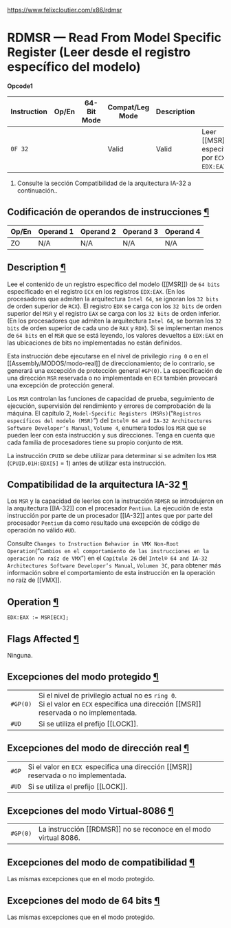 https://www.felixcloutier.com/x86/rdmsr

# RDMSR — Read From Model Specific Register (Leer desde el registro específico del modelo)

**Opcode1**

| Instruction | Op/En | 64-Bit Mode | Compat/Leg Mode | Description |                                                       |
| ----------- | ----- | ----------- | --------------- | ----------- | ----------------------------------------------------- |
| ``0F 32``   |       |             | Valid           | Valid       | Leer [[MSR]] especificado por ``ECX`` en ``EDX:EAX``. |
1. Consulte la sección Compatibilidad de la arquitectura IA-32 a continuación..

## Codificación de operandos de instrucciones [¶](https://www.felixcloutier.com/x86/rdmsr#instruction-operand-encoding)

|Op/En|Operand 1|Operand 2|Operand 3|Operand 4|
|---|---|---|---|---|
|ZO|N/A|N/A|N/A|N/A|

## Description [¶](https://www.felixcloutier.com/x86/rdmsr#description)

Lee el contenido de un registro específico del modelo ([[MSR]]) de ``64 bits`` especificado en el registro ``ECX`` en los registros ``EDX:EAX``. (En los procesadores que admiten la arquitectura ``Intel 64``, se ignoran los ``32 bits`` de orden superior de ``RCX``). El registro ``EDX`` se carga con los ``32 bits`` de orden superior del ``MSR`` y el registro ``EAX`` se carga con los ``32 bits`` de orden inferior. (En los procesadores que admiten la arquitectura ``Intel 64``, se borran los ``32 bits`` de orden superior de cada uno de ``RAX`` y ``RDX``). Si se implementan menos de ``64 bits`` en el ``MSR`` que se está leyendo, los valores devueltos a ``EDX:EAX`` en las ubicaciones de bits no implementadas no están definidos.

Esta instrucción debe ejecutarse en el nivel de privilegio ``ring 0`` o en el [[Assembly/MODOS/modo-real]] de direccionamiento; de lo contrario, se generará una excepción de protección general ``#GP(0)``. La especificación de una dirección ``MSR`` reservada o no implementada en ``ECX`` también provocará una excepción de protección general.

Los ``MSR`` controlan las funciones de capacidad de prueba, seguimiento de ejecución, supervisión del rendimiento y errores de comprobación de la máquina. El capítulo 2, ``Model-Specific Registers (MSRs)``(“``Registros específicos del modelo (MSR)``”) del ``Intel® 64 and IA-32 Architectures Software Developer’s Manual``, ``Volume 4``, enumera todos los ``MSR`` que se pueden leer con esta instrucción y sus direcciones. Tenga en cuenta que cada familia de procesadores tiene su propio conjunto de ``MSR``.

La instrucción ``CPUID`` se debe utilizar para determinar si se admiten los ``MSR`` (``CPUID.01H:EDX[5]`` = 1) antes de utilizar esta instrucción.

## Compatibilidad de la arquitectura IA-32 [¶](https://www.felixcloutier.com/x86/rdmsr#ia-32-architecture-compatibility)

Los ``MSR`` y la capacidad de leerlos con la instrucción ``RDMSR`` se introdujeron en la arquitectura [[IA-32]] con el procesador ``Pentium``. La ejecución de esta instrucción por parte de un procesador [[IA-32]] antes que por parte del procesador ``Pentium`` da como resultado una excepción de código de operación no válido ``#UD``.

Consulte ``Changes to Instruction Behavior in VMX Non-Root Operation``(“``Cambios en el comportamiento de las instrucciones en la operación no raíz de VMX``”) en el ``Capítulo 26`` del ``Intel® 64 and IA-32 Architectures Software Developer’s Manual``, ``Volumen 3C``, para obtener más información sobre el comportamiento de esta instrucción en la operación no raíz de [[VMX]].

## Operation [¶](https://www.felixcloutier.com/x86/rdmsr#operation)

``EDX:EAX := MSR[ECX];``

## Flags Affected [¶](https://www.felixcloutier.com/x86/rdmsr#flags-affected)

Ninguna.

## Excepciones del modo protegido [¶](https://www.felixcloutier.com/x86/rdmsr#protected-mode-exceptions)

|            |                                                                                                                                            |
| ---------- | ------------------------------------------------------------------------------------------------------------------------------------------ |
| ``#GP(0)`` | Si el nivel de privilegio actual no es ``ring 0``.<br>Si el valor en ``ECX`` especifica una dirección [[MSR]] reservada o no implementada. |
| ``#UD``    | Si se utiliza el prefijo [[LOCK]].                                                                                                         |

## Excepciones del modo de dirección real [¶](https://www.felixcloutier.com/x86/rdmsr#real-address-mode-exceptions)

|         |                                                                                      |
| ------- | ------------------------------------------------------------------------------------ |
| ``#GP`` | Si el valor en ``ECX ``especifica una dirección [[MSR]] reservada o no implementada. |
| ``#UD`` | Si se utiliza el prefijo [[LOCK]].                                                   |

## Excepciones del modo Virtual-8086 [¶](https://www.felixcloutier.com/x86/rdmsr#virtual-8086-mode-exceptions)

|            |                                                                  |
| ---------- | ---------------------------------------------------------------- |
| ``#GP(0)`` | La instrucción [[RDMSR]] no se reconoce en el modo virtual 8086. |


## Excepciones del modo de compatibilidad [¶](https://www.felixcloutier.com/x86/rdmsr#compatibility-mode-exceptions)

Las mismas excepciones que en el modo protegido.

## Excepciones del modo de 64 bits [¶](https://www.felixcloutier.com/x86/rdmsr#64-bit-mode-exceptions)

Las mismas excepciones que en el modo protegido.